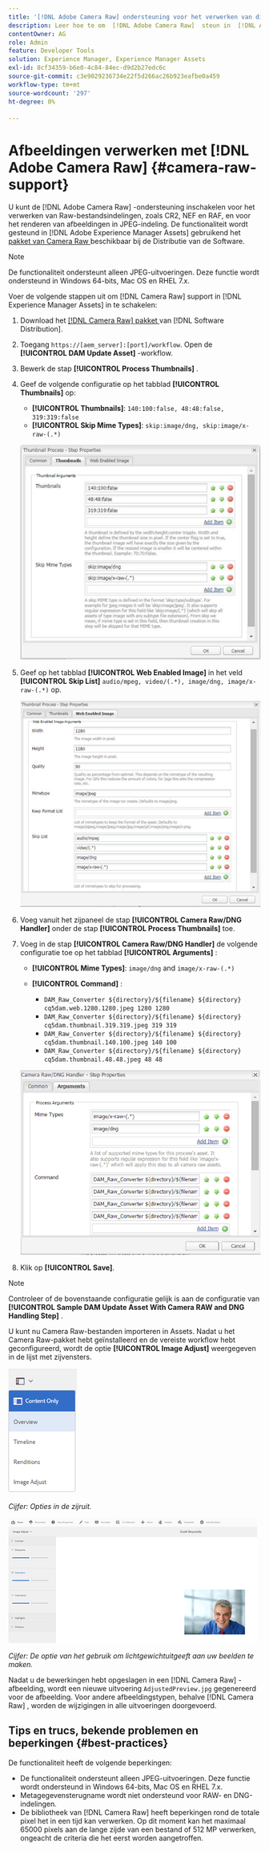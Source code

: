 ```yaml
---
title: '[!DNL Adobe Camera Raw] ondersteuning voor het verwerken van digitale elementen'
description: Leer hoe te om  [!DNL Adobe Camera Raw]  steun in  [!DNL Adobe Experience Manager Assets] toe te laten
contentOwner: AG
role: Admin
feature: Developer Tools
solution: Experience Manager, Experience Manager Assets
exl-id: 8cf34359-b6e0-4c84-84ec-d9d2b27edc6c
source-git-commit: c3e9029236734e22f5d266ac26b923eafbe0a459
workflow-type: tm+mt
source-wordcount: '297'
ht-degree: 0%

---
```


# Afbeeldingen verwerken met [!DNL Adobe Camera Raw] {#camera-raw-support}

U kunt de [!DNL Adobe Camera Raw] -ondersteuning inschakelen voor het verwerken van Raw-bestandsindelingen, zoals CR2, NEF en RAF, en voor het renderen van afbeeldingen in JPEG-indeling. De functionaliteit wordt gesteund in [!DNL Adobe Experience Manager Assets] gebruikend het [ pakket van Camera Raw ](https://experience.adobe.com/#/downloads/content/software-distribution/en/aem.html?package=/content/software-distribution/en/details.html/content/dam/aem/public/adobe/packages/aem630/product/assets/aem-assets-cameraraw-pkg) beschikbaar bij de Distributie van de Software.

>[!NOTE]
>
>De functionaliteit ondersteunt alleen JPEG-uitvoeringen. Deze functie wordt ondersteund in Windows 64-bits, Mac OS en RHEL 7.x.

Voer de volgende stappen uit om [!DNL Camera Raw] support in [!DNL Experience Manager Assets] in te schakelen:

1. Download het [[!DNL Camera Raw]  pakket ](https://experience.adobe.com/#/downloads/content/software-distribution/en/aem.html?package=/content/software-distribution/en/details.html/content/dam/aem/public/adobe/packages/cq650/product/assets/aem-assets-cameraraw-pkg-1.4.8.zip) van [!DNL Software Distribution].
1. Toegang `https://[aem_server]:[port]/workflow`. Open de **[!UICONTROL DAM Update Asset]** -workflow.
1. Bewerk de stap **[!UICONTROL Process Thumbnails]** .
1. Geef de volgende configuratie op het tabblad **[!UICONTROL Thumbnails]** op:

   * **[!UICONTROL Thumbnails]**: `140:100:false, 48:48:false, 319:319:false`
   * **[!UICONTROL Skip Mime Types]**: `skip:image/dng, skip:image/x-raw-(.*)`

   ![ chlimage_1-128 ](assets/chlimage_1-334.png)

1. Geef op het tabblad **[!UICONTROL Web Enabled Image]** in het veld **[!UICONTROL Skip List]** `audio/mpeg, video/(.*), image/dng, image/x-raw-(.*)` op.

   ![ chlimage_1-129 ](assets/chlimage_1-335.png)

1. Voeg vanuit het zijpaneel de stap **[!UICONTROL Camera Raw/DNG Handler]** onder de stap **[!UICONTROL Process Thumbnails]** toe.
1. Voeg in de stap **[!UICONTROL Camera Raw/DNG Handler]** de volgende configuratie toe op het tabblad **[!UICONTROL Arguments]** :

   * **[!UICONTROL Mime Types]**: `image/dng` and `image/x-raw-(.*)`
   * **[!UICONTROL Command]** :

      * `DAM_Raw_Converter ${directory}/${filename} ${directory} cq5dam.web.1280.1280.jpeg 1280 1280`
      * `DAM_Raw_Converter ${directory}/${filename} ${directory} cq5dam.thumbnail.319.319.jpeg 319 319`
      * `DAM_Raw_Converter ${directory}/${filename} ${directory} cq5dam.thumbnail.140.100.jpeg 140 100`
      * `DAM_Raw_Converter ${directory}/${filename} ${directory} cq5dam.thumbnail.48.48.jpeg 48 48`

   ![ chlimage_1-130 ](assets/chlimage_1-336.png)

1. Klik op **[!UICONTROL Save]**.

>[!NOTE]
>
>Controleer of de bovenstaande configuratie gelijk is aan de configuratie van **[!UICONTROL Sample DAM Update Asset With Camera RAW and DNG Handling Step]** .

U kunt nu Camera Raw-bestanden importeren in Assets. Nadat u het Camera Raw-pakket hebt geïnstalleerd en de vereiste workflow hebt geconfigureerd, wordt de optie **[!UICONTROL Image Adjust]** weergegeven in de lijst met zijvensters.

![ chlimage_1-131 ](assets/chlimage_1-337.png)

*Cijfer: Opties in de zijruit.*

![ chlimage_1-132 ](assets/chlimage_1-338.png)

*Cijfer: De optie van het gebruik om lichtgewichtuitgeeft aan uw beelden te maken.*

Nadat u de bewerkingen hebt opgeslagen in een [!DNL Camera Raw] -afbeelding, wordt een nieuwe uitvoering `AdjustedPreview.jpg` gegenereerd voor de afbeelding. Voor andere afbeeldingstypen, behalve [!DNL Camera Raw] , worden de wijzigingen in alle uitvoeringen doorgevoerd.

## Tips en trucs, bekende problemen en beperkingen {#best-practices}

De functionaliteit heeft de volgende beperkingen:

* De functionaliteit ondersteunt alleen JPEG-uitvoeringen. Deze functie wordt ondersteund in Windows 64-bits, Mac OS en RHEL 7.x.
* Metagegevensterugname wordt niet ondersteund voor RAW- en DNG-indelingen.
* De bibliotheek van [!DNL Camera Raw] heeft beperkingen rond de totale pixel het in een tijd kan verwerken. Op dit moment kan het maximaal 65000 pixels aan de lange zijde van een bestand of 512 MP verwerken, ongeacht de criteria die het eerst worden aangetroffen.
